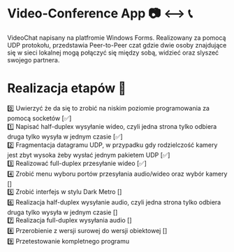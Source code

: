 # Video-Conference App 📷 ⟷ 📞
VideoChat napisany na platfromie Windows Forms. Realizowany za pomocą UDP protokołu, przedstawia Peer-to-Peer czat gdzie dwie osoby znajdujące się w sieci lokalnej mogą połączyć się między sobą, widzieć oraz slyszeć swojego partnera.
# Realizacja etapów 🥀 
0️⃣ Uwierzyć że da się to zrobić na niskim poziomie programowania za pomocą socketów [✅]  
1️⃣ Napisać half-duplex wysyłanie wideo, czyli jedna strona tylko odbiera druga tylko wysyła w jednym czasie [✅]  
2️⃣ Fragmentacja datagramu UDP, w przypadku gdy rodzielczość kamery jest zbyt wysoka żeby wysłać jednym pakietem UDP [✅]  
3️⃣ Realizować full-duplex przesyłanie wideo [✅]  
4️⃣ Zrobić menu wyboru portów przesyłania audio/wideo oraz wybór kamery []  
5️⃣ Zrobić interfejs w stylu Dark Metro []  
6️⃣ Realizacja half-duplex wysyłanie audio, czyli jedna strona tylko odbiera druga tylko wysyła w jednym czasie []  
7️⃣ Realizacja full-duplex wysyłania audio []  
8️⃣ Przerobienie z wersji surowej do wersji obiektowej []    
9️⃣ Przetestowanie kompletnego programu


